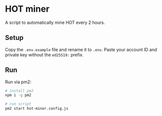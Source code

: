 # HOT miner

A script to automatically mine HOT every 2 hours.

## Setup

Copy the `.env.example` file and rename it to `.env`. Paste your account ID and private key without the `ed25519:` prefix.

## Run

Run via pm2:

```sh
# install pm2
npm i -g pm2

# run script
pm2 start hot-miner.config.js
```
